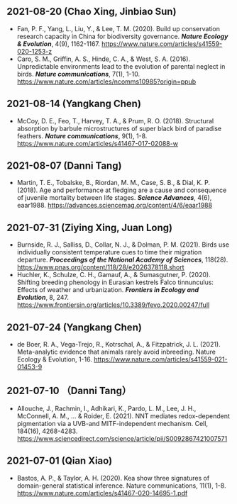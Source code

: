 ## 2021-08-20 (Chao Xing, Jinbiao Sun)
- Fan, P. F., Yang, L., Liu, Y., & Lee, T. M. (2020). Build up conservation research capacity in China for biodiversity governance. ***Nature Ecology & Evolution***, 4(9), 1162-1167. https://www.nature.com/articles/s41559-020-1253-z
- Caro, S. M., Griffin, A. S., Hinde, C. A., & West, S. A. (2016). Unpredictable environments lead to the evolution of parental neglect in birds. ***Nature communications***, 7(1), 1-10. https://www.nature.com/articles/ncomms10985?origin=ppub

## 2021-08-14 (Yangkang Chen)
- McCoy, D. E., Feo, T., Harvey, T. A., & Prum, R. O. (2018). Structural absorption by barbule microstructures of super black bird of paradise feathers. ***Nature communications***, 9(1), 1-8. https://www.nature.com/articles/s41467-017-02088-w

## 2021-08-07 (Danni Tang)
- Martin, T. E., Tobalske, B., Riordan, M. M., Case, S. B., & Dial, K. P. (2018). Age and performance at fledging are a cause and consequence of juvenile mortality between life stages. ***Science Advances***, 4(6), eaar1988. https://advances.sciencemag.org/content/4/6/eaar1988

## 2021-07-31 (Ziying Xing, Juan Long)
- Burnside, R. J., Salliss, D., Collar, N. J., & Dolman, P. M. (2021). Birds use individually consistent temperature cues to time their migration departure. ***Proceedings of the National Academy of Sciences***, 118(28). https://www.pnas.org/content/118/28/e2026378118.short
- Huchler, K., Schulze, C. H., Gamauf, A., & Sumasgutner, P. (2020). Shifting breeding phenology in Eurasian kestrels Falco tinnunculus: Effects of weather and urbanization. ***Frontiers in Ecology and Evolution***, 8, 247. https://www.frontiersin.org/articles/10.3389/fevo.2020.00247/full

## 2021-07-24 (Yangkang Chen)
- de Boer, R. A., Vega-Trejo, R., Kotrschal, A., & Fitzpatrick, J. L. (2021). Meta-analytic evidence that animals rarely avoid inbreeding. Nature Ecology & Evolution, 1-16. https://www.nature.com/articles/s41559-021-01453-9

## 2021-07-10 （Danni Tang）
- Allouche, J., Rachmin, I., Adhikari, K., Pardo, L. M., Lee, J. H., McConnell, A. M., ... & Roider, E. (2021). NNT mediates redox-dependent pigmentation via a UVB-and MITF-independent mechanism. Cell, 184(16), 4268-4283. https://www.sciencedirect.com/science/article/pii/S0092867421007571

## 2021-07-01 (Qian Xiao)
- Bastos, A. P., & Taylor, A. H. (2020). Kea show three signatures of domain-general statistical inference. Nature communications, 11(1), 1-8. https://www.nature.com/articles/s41467-020-14695-1.pdf

